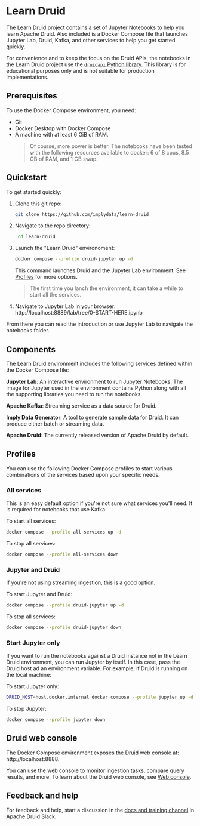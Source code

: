 <!--
  ~ Licensed to the Apache Software Foundation (ASF) under one
  ~ or more contributor license agreements.  See the NOTICE file
  ~ distributed with this work for additional information
  ~ regarding copyright ownership.  The ASF licenses this file
  ~ to you under the Apache License, Version 2.0 (the
  ~ "License"); you may not use this file except in compliance
  ~ with the License.  You may obtain a copy of the License at
  ~
  ~   http://www.apache.org/licenses/LICENSE-2.0
  ~
  ~ Unless required by applicable law or agreed to in writing,
  ~ software distributed under the License is distributed on an
  ~ "AS IS" BASIS, WITHOUT WARRANTIES OR CONDITIONS OF ANY
  ~ KIND, either express or implied.  See the License for the
  ~ specific language governing permissions and limitations
  ~ under the License.
  -->

# Learn Druid

The Learn Druid project contains a set of Jupyter Notebooks to help you learn Apache Druid.
Also included is a Docker Compose file that launches Jupyter Lab, Druid, Kafka, and other services to help you get started quickly.

For convenience and to keep the focus on the Druid APIs, the notebooks in the Learn Druid project use the [`druidapi` Python library](./jupyter-img/druidapi/README.md).
This library is for educational purposes only and is not suitable for production implementations.

## Prerequisites

To use the Docker Compose environment, you need:

* Git
* Docker Desktop with Docker Compose
* A machine with at least 6 GiB of RAM.
     > Of course, more power is better.
     > The notebooks have been tested with the following resources available to docker: 6 of 8 cpus,  8.5 GB of RAM, and 1 GB swap.

## Quickstart

To get started quickly:

1. Clone this git repo:
    
   ```bash
   git clone https://github.com/implydata/learn-druid
   ```

2. Navigate to the repo directory:

   ```bash
    cd learn-druid
   ```

3. Launch the "Learn Druid" environoment:

   ```bash
   docker compose --profile druid-jupyter up -d
   ```

   This command launches Druid and the Jupyter Lab environment. See [Profiles](#profiles) for more options.

   > The first time you lanch the environment, it can take a while to start all the services.

4. Navigate to Jupyter Lab in your browser:
     http://localhost:8889/lab/tree/0-START-HERE.ipynb

From there you can read the introduction or use Jupyter Lab to navigate the notebooks folder.

<!-- ToDo: when notebook gets an update, add a screen shot -->

## Components

The Learn Druid environment includes the following services defined within the Docker Compose file:

**Jupyter Lab**: An interactive environment to run Jupyter Notebooks. 
The image for Jupyter used in the environment contains Python along with all the supporting libraries you need to run the notebooks.

**Apache Kafka**: Streaming service as a data source for Druid.

**Imply Data Generator**: A tool to generate sample data for Druid. It can produce either batch or streaming data.

**Apache Druid**: The currently released version of Apache Druid by default.

## Profiles

You can use the following Docker Compose profiles to start various combinations of the services based upon your specific needs.

### All services

This is an easy default option if you're not sure what services you'll need. It is required for notebooks that use Kafka.

To start all services:

   ```bash
   docker compose --profile all-services up -d
   ```

To stop all services:

   ```bash
   docker compose --profile all-services down
   ```

### Jupyter and Druid

If you're not using streaming ingestion, this is a good option.

To start Jupyter and Druid:

   ```bash
   docker compose --profile druid-jupyter up -d
   ```


To stop all services:

   ```bash
   docker compose --profile druid-jupyter down
   ```

### Start Jupyter only

If you want to run the notebooks against a Druid instance not in the Learn Druid environment, you can run Jupyter by itself.
In this case, pass the Druid host ad an environment variable.
For example, if Druid is running on the local machine:

To start Jupyter only:

   ```bash
  DRUID_HOST=host.docker.internal docker compose --profile jupyter up -d
   ```

To stop Jupyter:

   ```bash
  docker compose --profile jupyter down
   ```

## Druid web console

The Docker Compose environment exposes the Druid web console at:
http://localhost:8888.

You can use the web console to monitor ingestion tasks, compare query results, and more.
To learn about the Druid web console, see [Web console](https://druid.apache.org/docs/latest/operations/web-console).

## Feedback and help

For feedback and help, start a discussion in the [docs and training channel](https://apachedruidworkspace.slack.com/archives/docs-and-training) in Apache Druid Slack.